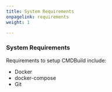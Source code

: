 ```yaml
---
title: System Requirements
onpagelink: requirements
weight: 1

---
```


### **System Requirements**

Requirements to setup CMDBuild include:

- Docker
- docker-compose
- Git
 
